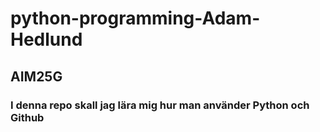 # python-programming-Adam-Hedlund
## AIM25G
### I denna repo skall jag lära mig hur man använder Python och Github
